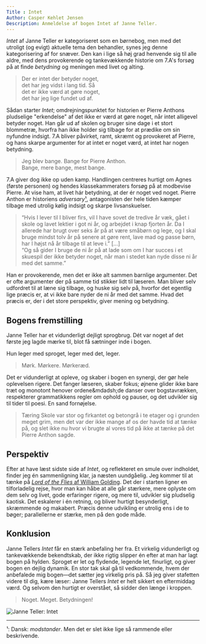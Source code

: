 ```yaml
---
Title : Intet
Author: Casper Kehlet Jensen
Description: Anmeldelse af bogen Intet af Janne Teller.
---
```


*Intet* af Janne Teller er kategoriseret som en børnebog, men med det utroligt (og evigt) aktuelle tema den behandler, synes jeg denne kategorisering af for snæver. Den kan i lige så høj grad henvende sig til alle aldre, med dens provokerende og tankevækkende historie om 7.A's forsøg på at finde *betydning* og meningen med livet og alting.

> Der er intet der betyder noget,  
> det har jeg vidst i lang tid. Så  
> det er ikke værd at gøre noget,  
> det har jeg lige fundet ud af.

Sådan starter *Intet*; omdrejningspunktet for historien er Pierre Anthons pludselige "erkendelse" af det ikke er værd at gøre noget, når intet alligevel betyder noget. Han går ud af skolen og bruger sine dage i et stort blommetræ, hvorfra han ikke holder sig tilbage for at prædike om sin nyfundne indsigt.
7.A bliver påvirket, ramt, skræmt og provokeret af Pierre, og hans skarpe argumenter for at intet er noget værd, at intet har nogen betydning.

> Jeg blev bange. Bange for Pierre Anthon.  
> Bange, mere bange, mest bange.

7.A giver dog ikke op uden kamp. Handlingen centreres hurtigt om Agnes (første personen) og hendes klassekammeraters forsøg på at modbevise Pierre. At vise ham, at livet hár betydning, at der ér noget ved noget.
Pierre Anthon er historiens *adversary*[¹](#note1), antagonisten der hele tiden kæmper tilbage med utrolig kølig indsigt og skarpe livsanskuelser.

> “Hvis I lever til I bliver firs, vil I have sovet de tredive år væk, gået i skole og lavet lektier i got ni år, og arbejdet i knap fjorten år. Da I allerede har brugt over seks år på at være småbørn og lege, og I skal bruge mindst tolv år på senere at gøre rent, lave mad og passe børn, har I højst nå år tilbage til at leve i.” [...]  
> “Og så gider I bruge de ni år på at lade som om I har succes i et skuespil der ikke betyder noget, når man i stedet kan nyde disse ni år med det samme.”

Han er provokerende, men det er ikke alt sammen barnlige argumenter. Det er ofte argumenter der på samme tid stikker lidt til læseren. Man bliver selv udfordret til at læne sig tilbage, og huske sig selv på, hvorfor det egentlig lige præcis er, at vi ikke bare nyder de ni år med det samme. Hvad det præcis er, der i det store perspektiv, giver mening og betydning.

## Bogens fremstilling
Janne Teller har et vidunderligt dejligt sprogbrug. Dét var noget af det første jeg lagde mærke til, blot få sætninger inde i bogen.

Hun leger med sproget, leger med det, leger.

> Mørk. Mørkere. Mørkeræd.

Det er vidunderligt at opleve, og skaber i bogen en synergi, der gør hele oplevelsen rigere. Det fanger læseren, skaber fokus; øjnene glider ikke bare træt og monotont henover ordene&mdadsh;de danser over bogstavrækken, respekterer grammatikkens regler om ophold og pauser, og det udvikler sig til tider til poesi. En sand fornøjelse.

> Tæring Skole var stor og firkantet og betongrå i te etager og i grunden meget grim, men det var der ikke mange af os der havde tid at tænke på, og slet ikke nu hvor vi brugte al vores tid på ikke at tænke på det Pierre Anthon sagde.

## Perspektiv
Efter at have læst sidste side af *Intet*, og reflekteret en smule over indholdet, finder jeg én sammenligning klar, ja næsten uundgåelig. Jeg kommer til at tænke på [*Lord of the Flies* af William Golding](/blog/lord-of-the-flies). Det der i starten ligner en tilforladelig rejse, hvor man kan håbe at alle går stærkere, mere oplyste om dem selv og livet, gode erfaringer rigere, og mere til, udvikler sig pludselig kaotisk. Det eskalerer i én retning, og bliver hurtigt besynderligt, skræmmende og makabert. Præcis denne udvikling er utrolig ens i de to bøger; parallellerne er stærke, men på den gode måde. 

## Konklusion
Janne Tellers *Intet* får en stærk anbefaling her fra. Et virkelig vidunderligt og tankevækkende bekendtskab, der ikke rigtig slipper én efter at man har lagt bogen på hylden. Sproget er let og flydende, legende let, finurligt, og giver bogen en dejlig dynamik.
En stor tak skal gå til vedkommende, hvem der anbefalede mig bogen&mdash;det sætter jeg virkelig pris på. Så jeg giver stafetten videre til dig, kære læser: Janne Tellers *Intet* er helt sikkert en eftermiddag værd. Og selvom den hurtigt er overstået, så sidder den længe i kroppen.

> Noget. Meget. Betydningen!

![Janne Teller: Intet](/static/img/janneteller_intet.jpg)

---

<span id="note1">¹:</span>
Dansk: *modstander*. Men det er slet ikke lige så rammende eller beskrivende.